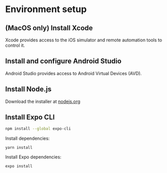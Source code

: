 # Environment setup

## (MacOS only) Install Xcode

Xcode provides access to the iOS simulator and remote automation tools to control it.

## Install and configure Android Studio

Android Studio provides access to Android Virtual Devices (AVD).

## Install Node.js

Download the installer at [nodejs.org](https://nodejs.org/en/)

## Install Expo CLI

```bash
npm install --global expo-cli
```

Install dependencies:

```
yarn install
```

Install Expo dependencies:

```
expo install
```
